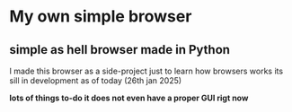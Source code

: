 # My own simple browser
## simple as hell browser made in Python

I made this browser as a side-project just to learn how browsers works
its sill in development as of today (26th jan 2025)

**lots of things to-do it does not even have a proper GUI rigt now**

